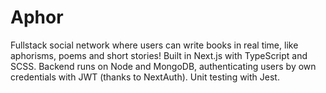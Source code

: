 # Aphor

Fullstack social network where users can write books in real time, like aphorisms, poems and short stories! Built in Next.js with TypeScript and SCSS. 
Backend runs on Node and MongoDB, authenticating users by own credentials with JWT (thanks to NextAuth). Unit testing with Jest.
